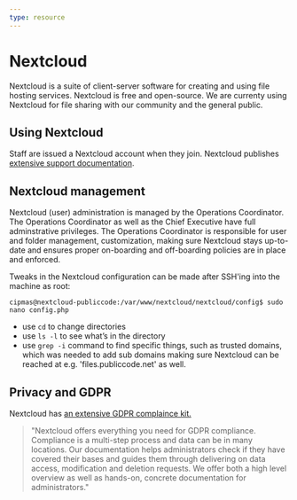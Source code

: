 ```yaml
---
type: resource
---
```


# Nextcloud

Nextcloud is a suite of client-server software for creating and using file hosting services. Nextcloud is free and open-source. We are currenty using Nextcloud for file sharing with our community and the general public.

## Using Nextcloud

Staff are issued a Nextcloud account when they join. Nextcloud publishes [extensive support documentation](https://docs.nextcloud.com/).

## Nextcloud management

Nextcloud (user) administration is managed by the Operations Coordinator. The Operations Coordinator as well as the Chief Executive have full adminstrative privileges. The Operations Coordinator is responsible for user and folder management, customization, making sure Nextcloud stays up-to-date and ensures proper on-boarding and off-boarding policies are in place and enforced.

Tweaks in the Nextcloud configuration can be made after SSH'ing into the machine as root:

`cipmas@nextcloud-publiccode:/var/www/nextcloud/nextcloud/config$ sudo nano config.php`

* use `cd` to change directories
* use `ls -l` to see what’s in the directory
* use `grep -i` command to find specific things, such as trusted domains, which was needed to add sub domains making sure Nextcloud can be reached at e.g. 'files.publiccode.net' as well.

## Privacy and GDPR

Nextcloud has [an extensive GDPR complaince kit.](https://nextcloud.com/gdpr/)

> "Nextcloud offers everything you need for GDPR compliance. Compliance is a multi-step process and data can be in many locations. Our documentation helps administrators check if they have covered their bases and guides them through delivering on data access, modification and deletion requests. We offer both a high level overview as well as hands-on, concrete documentation for administrators."
